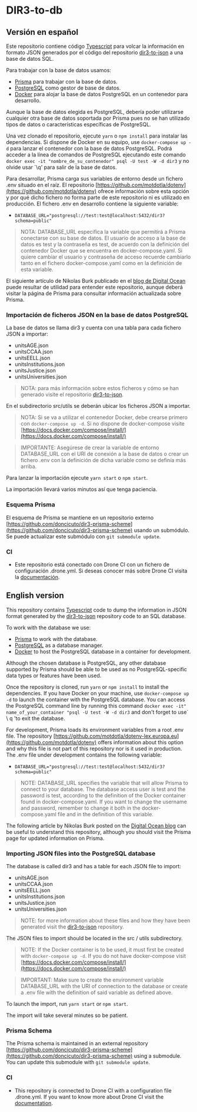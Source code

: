 # DIR3-to-db

## Versión en español

Este repositorio contiene código [Typescript](https://www.typescriptlang.org/) para volcar la información en formato JSON generados por el código del repositorio [dir3-to-json](https://github.com/doncicuto/dir3-to-json) a una base de datos SQL.

Para trabajar con la base de datos usamos:

- [Prisma](https://www.prisma.io) para trabajar con la base de datos.
- [PostgreSQL](https://www.postgresql.org/) como gestor de base de datos.
- [Docker](https://www.docker.com/) para alojar la base de datos PostgreSQL en un contenedor para desarrollo.

Aunque la base de datos elegida es PostgreSQL, debería poder utilizarse cualquier otra base de datos soportada por Prisma pues no se han utilizado tipos de datos o características específicas de PostgreSQL.

Una vez clonado el repositorio, ejecute `yarn` o `npm install` para instalar las dependencias. Si dispone de Docker en su equipo, use `docker-compose up -d` para lanzar el contenedor con la base de datos PostgreSQL. Podrá acceder a la línea de comandos de PostgreSQL ejecutando este comando `docker exec -it "nombre_de_su_contenedor" psql -U test -W -d dir3` y no olvide usar `\q' para salir de la base de datos.

Para desarrollar, Prisma carga sus variables de entorno desde un fichero .env situado en el raíz. El repositorio [https://github.com/motdotla/dotenv](https://github.com/motdotla/dotenv) ofrece información sobre esta opción y por qué dicho fichero no forma parte de este repositorio ni es utilizado en producción. El fichero .env en desarrollo contiene la siguiente variable:

- `DATABASE_URL="postgresql://test:test@localhost:5432/dir3?schema=public"`

> NOTA: DATABASE_URL especifica la variable que permitirá a Prisma conectarse con su base de datos. El usuario de acceso a la base de datos es test y la contraseña es test, de acuerdo con la definición del contenedor Docker que se encuentra en docker-compose.yaml. Si quiere cambiar el usuario y contraseña de acceso recuerde cambiarlo tanto en el fichero docker-compose.yaml como en la definición de esta variable.

El siguiente artículo de Nikolas Burk publicado en el [blog de Digital Ocean](https://www.digitalocean.com/community/tutorials/how-to-build-a-rest-api-with-prisma-and-postgresql-es) puede resultar de utilidad para entender este repositorio, aunque deberá visitar la página de Prisma para consultar información actualizada sobre Prisma.

### Importación de ficheros JSON en la base de datos PostgreSQL

La base de datos se llama dir3 y cuenta con una tabla para cada fichero JSON a importar:

- unitsAGE.json
- unitsCCAA.json
- unitsEELL.json
- unitsInstitutions.json
- unitsJustice.json
- unitsUniversities.json

> NOTA: para más información sobre estos ficheros y cómo se han generado visite el repositorio [dir3-to-json](https://github.com/doncicuto/dir3-to-json).

En el subdirectorio src/utils se deberán ubicar los ficheros JSON a importar.

> NOTA: Si se va a utilizar el contenedor Docker, debe crearse primero con `docker-compose up -d`. Si no dispone de docker-compose visite [https://docs.docker.com/compose/install/](https://docs.docker.com/compose/install/)

> IMPORTANTE: Asegúrese de crear la variable de entorno DATABASE_URL con el URI de conexión a la base de datos o crear un fichero .env con la definición de dicha variable como se definía más arriba.

Para lanzar la importación ejecute `yarn start` o `npm start`.

La importación llevará varios minutos así que tenga paciencia.

### Esquema Prisma

El esquema de Prisma se mantiene en un repositorio externo [https://github.com/doncicuto/dir3-prisma-scheme](https://github.com/doncicuto/dir3-prisma-scheme) usando un submódulo. Se puede actualizar este submódulo con `git submodule update`.

### CI

- Este repositorio está conectado con Drone CI con un fichero de configuración .drone.yml. Si deseas conocer más sobre Drone CI visita la [documentación](https://docs.drone.io/).

## English version

This repository contains [Typescript](https://www.typescriptlang.org/) code to dump the information in JSON format generated by the [dir3-to-json](https://github.com/doncicuto/dir3-to-json) repository code to an SQL database.

To work with the database we use:

- [Prisma](https://www.prisma.io) to work with the database.
- [PostgreSQL](https://www.postgresql.org/) as a database manager.
- [Docker](https://www.docker.com/) to host the PostgreSQL database in a container for development.

Although the chosen database is PostgreSQL, any other database supported by Prisma should be able to be used as no PostgreSQL-specific data types or features have been used.

Once the repository is cloned, run `yarn` or `npm install` to install the dependencies. If you have Docker on your machine, use `docker-compose up -d` to launch the container with the PostgreSQL database. You can access the PostgreSQL command line by running this command `docker exec -it" name_of_your_container "psql -U test -W -d dir3` and don't forget to use` \ q 'to exit the database.

For development, Prisma loads its environment variables from a root .env file. The repository [https://github.com/motdotla/dotenv-lex.europa.eu](https://github.com/motdotla/dotenv) offers information about this option and why this file is not part of this repository nor is it used in production. The .env file under development contains the following variable:

- `DATABASE_URL="postgresql://test:test@localhost:5432/dir3?schema=public"`

> NOTE: DATABASE_URL specifies the variable that will allow Prisma to connect to your database. The database access user is test and the password is test, according to the definition of the Docker container found in docker-compose.yaml. If you want to change the username and password, remember to change it both in the docker-compose.yaml file and in the definition of this variable.

The following article by Nikolas Burk posted on the [Digital Ocean blog](https://www.digitalocean.com/community/tutorials/how-to-build-a-rest-api-with-prisma-and-postgresql) can be useful to understand this repository, although you should visit the Prisma page for updated information on Prisma.

### Importing JSON files into the PostgreSQL database

The database is called dir3 and has a table for each JSON file to import:

- unitsAGE.json
- unitsCCAA.json
- unitsEELL.json
- unitsInstitutions.json
- unitsJustice.json
- unitsUniversities.json

> NOTE: for more information about these files and how they have been generated visit the [dir3-to-json](https://github.com/doncicuto/dir3-to-json) repository.

The JSON files to import should be located in the src / utils subdirectory.

> NOTE: If the Docker container is to be used, it must first be created with `docker-compose up -d`. If you do not have docker-compose visit [https://docs.docker.com/compose/install/](https://docs.docker.com/compose/install/)

> IMPORTANT: Make sure to create the environment variable DATABASE_URL with the URI of connection to the database or create a .env file with the definition of said variable as defined above.

To launch the import, run `yarn start` or `npm start`.

The import will take several minutes so be patient.

### Prisma Schema

The Prisma schema is maintained in an external repository [https://github.com/doncicuto/dir3-prisma-scheme](https://github.com/doncicuto/dir3-prisma-scheme) using a submodule. You can update this submodule with `git submodule update`.

### CI

- This repository is connected to Drone CI with a configuration file .drone.yml. If you want to know more about Drone CI visit the [documentation](https://docs.drone.io/).
